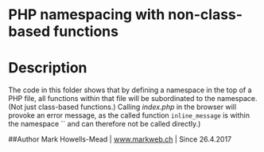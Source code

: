 # PHP namespacing with non-class-based functions

# Description
The code in this folder shows that by defining a namespace in the top of a PHP file, 
all functions within that file will be subordinated to the namespace. (Not just 
class-based functions.) Calling *index.php* in the browser will provoke an error message, 
as the called function `inline_message` is within the namespace `` and can therefore 
not be called directly.)

##Author
Mark Howells-Mead | www.markweb.ch | Since 26.4.2017
